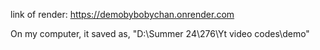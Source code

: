 link of render: https://demobybobychan.onrender.com

On my computer, it saved as,
"D:\Summer 24\276\Yt video codes\demo"
